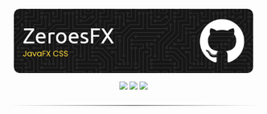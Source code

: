 <p align="center">
  <img height="128px" src="https://github.com/kelvin-hey/zeroesfx/blob/main/banner.png"/>
</p>

<p align="center">
  <img src="https://img.shields.io/github/last-commit/kelvin-hey/zeroesfx">
  <img src="https://img.shields.io/github/license/kelvin-hey/zeroesfx">
  <img src="https://img.shields.io/github/repo-size/kelvin-hey/zeroesfx">
</p>

<p align="center">
  <img src="https://github.com/kelvin-hey/kelvin-hey/blob/main/assets/line.png"/>
</p>
